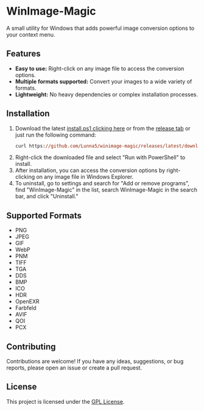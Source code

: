 # WinImage-Magic

A small utility for Windows that adds powerful image conversion options to your context menu.

## Features

-   **Easy to use:** Right-click on any image file to access the conversion options.
-   **Multiple formats supported:** Convert your images to a wide variety of formats.
-   **Lightweight:** No heavy dependencies or complex installation processes.

## Installation

1. Download the latest [install.ps1 clicking here](https://github.com/Lunna5/winimage-magic/releases/latest/download/install.ps1) or from the [release tab](https://github.com/Lunna5/winimage-magic/releases/) or just run the following command:
   ```ps
   curl https://github.com/Lunna5/winimage-magic/releases/latest/download/install.ps1 -o $env:TEMP\install-winimage-magic.ps1; powershell -ExecutionPolicy Bypass -File "$env:TEMP\install-winimage-magic.ps1"
   ```
3. Right-click the downloaded file and select "Run with PowerShell" to install.
4. After installation, you can access the conversion options by right-clicking on any image file in Windows Explorer.
5. To uninstall, go to settings and search for "Add or remove programs", find "WinImage-Magic" in the list, search WinImage-Magic in the search bar, and click "Uninstall."

## Supported Formats

-   PNG
-   JPEG
-   GIF
-   WebP
-   PNM
-   TIFF
-   TGA
-   DDS
-   BMP
-   ICO
-   HDR
-   OpenEXR
-   Farbfeld
-   AVIF
-   QOI
-   PCX

## Contributing

Contributions are welcome! If you have any ideas, suggestions, or bug reports, please open an issue or create a pull request.

## License

This project is licensed under the [GPL License](LICENSE).
